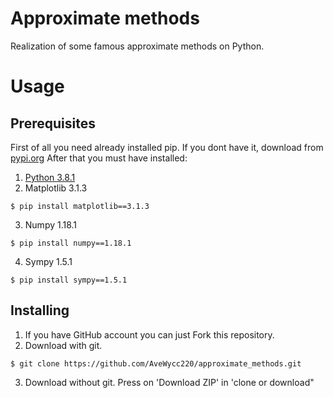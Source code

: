 # Approximate methods
Realization of some famous approximate methods on Python.

# Usage
## Prerequisites
First of all you need already installed pip. If you dont have it, download from [pypi.org](https://pypi.org/project/pip/)
After that you must have installed: 
1. [Python 3.8.1](https://www.python.org/downloads/)
2. Matplotlib 3.1.3
```
$ pip install matplotlib==3.1.3
```
3. Numpy 1.18.1
```
$ pip install numpy==1.18.1
```
4. Sympy 1.5.1
```
$ pip install sympy==1.5.1
```
## Installing 
1. If you have GitHub account you can just Fork this repository.
2. Download with git.
```
$ git clone https://github.com/AveWycc220/approximate_methods.git
```
3. Download without git. Press on 'Download ZIP' in 'clone or download"